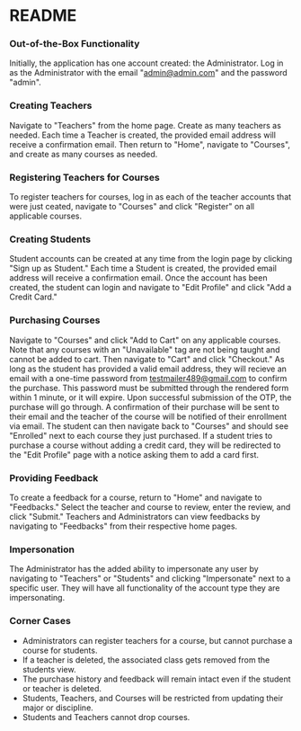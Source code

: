 # README

### Out-of-the-Box Functionality
Initially, the application has one account created:  the Administrator.  Log in as the Administrator with the email "admin@admin.com" and the password "admin".
### Creating Teachers
Navigate to "Teachers" from the home page.  Create as many teachers as needed.  Each time a Teacher is created, the provided email address will receive a confirmation email.  Then return to "Home", navigate to "Courses", and create as many courses as needed.
### Registering Teachers for Courses
To register teachers for courses, log in as each of the teacher accounts that were just ceated, navigate to "Courses" and click "Register" on all applicable courses.
### Creating Students
Student accounts can be created at any time from the login page by clicking "Sign up as Student."  Each time a Student is created, the provided email address will receive a confirmation email.  Once the account has been created, the student can login and navigate to "Edit Profile" and click "Add a Credit Card."  
### Purchasing Courses
Navigate to "Courses" and click "Add to Cart" on any applicable courses.  Note that any courses with an "Unavailable" tag are not being taught and cannot be added to cart.  Then navigate to "Cart" and click "Checkout."  As long as the student has provided a valid email address, they will recieve an email with a one-time password from testmailer489@gmail.com to confirm the purchase.  This password must be submitted through the rendered form within 1 minute, or it will expire.  Upon successful submission of the OTP, the purchase will go through.  A confirmation of their purchase will be sent to their email and the teacher of the course will be notified of their enrollment via email.  The student can then navigate back to "Courses" and should see "Enrolled" next to each course they just purchased.  If a student tries to purchase a course without adding a credit card, they will be redirected to the "Edit Profile" page with a notice asking them to add a card first.
### Providing Feedback
To create a feedback for a course, return to "Home" and navigate to "Feedbacks."  Select the teacher and course to review, enter the review, and click "Submit."  Teachers and Administrators can view feedbacks by navigating to "Feedbacks" from their respective home pages.
### Impersonation
The Administrator has the added ability to impersonate any user by navigating to "Teachers" or "Students" and clicking "Impersonate" next to a specific user.  They will have all functionality of the account type they are impersonating.
### Corner Cases
* Administrators can register teachers for a course, but cannot purchase a course for students.
* If a teacher is deleted, the associated class gets removed from the students view.
* The purchase history and feedback will remain intact even if the student or teacher is deleted.
* Students, Teachers, and Courses will be restricted from updating their major or discipline.
* Students and Teachers cannot drop courses.
